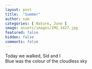 ```yaml
---
layout: post
title:  "Summer"
author: sam
categories: [ Nature, June ]
image: assets/images/IMG_3427.jpg
featured: false
hidden: false
comments: false
---
```


Today we walked, Sid and I  
Blue was the colour of the cloudless sky  
